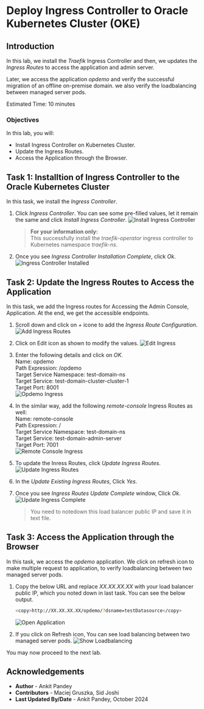 # Deploy Ingress Controller to Oracle Kubernetes Cluster (OKE)

## Introduction

In this lab, we install the *Traefik* Ingress Controller and then, we updates the *Ingress Routes* to access the application and admin server.

Later, we access the application *opdemo* and verify the successful migration of an offline on-premise domain. we also verify the loadbalancing between managed server pods.

Estimated Time: 10 minutes

### Objectives

In this lab, you will:

* Install Ingress Controller on Kubernetes Cluster.
* Update the Ingress Routes.
* Access the Application through the Browser.


## Task 1: Installtion of Ingress Controller to the Oracle Kubernetes Cluster

In this task, we install the *Ingress Controller*.

1. Click *Ingress Controller*. You can see some pre-filled values, let it remain the same and click *Install Ingress Controller*.
    ![Install Ingress Controller](images/install-ingress-controller.png)
    > **For your information only:**<br>
    > This successfully install the *traefik-operator* ingress controller to Kubernetes namespace *traefik-ns*. 

2. Once you see *Ingress Controller Installation Complete*, click *Ok*.
    ![Ingress Controller Installed](images/ingress-controller-installed.png)


## Task 2: Update the Ingress Routes to Access the Application

In this task, we add the Ingress routes for Accessing the Admin Console, Application. At the end, we get the accessible endpoints.

1. Scroll down and click on *+* icone to add the *Ingress Route Configuration*. 
    ![Add Ingress Routes](images/add-ingress-routes.png)

2. Click on Edit icon as shown to modify the values.
    ![Edit Ingress](images/edit-ingress.png)

3. Enter the following details and click on *OK*.<br>
        Name: opdemo<br>
        Path Expression: /opdemo<br>
        Target Service Namespace: test-domain-ns<br>
        Target Service: test-domain-cluster-cluster-1 <br>
        Target Port: 8001<br>
    ![Opdemo Ingress](images/opdemo-ingress.png)

4. In the similar way, add the following *remote-console* Ingress Routes as well:<br>
        Name: remote-console<br>
        Path Expression: / <br>
        Target Service Namespace: test-domain-ns<br>
        Target Service: test-domain-admin-server<br>
        Target Port: 7001<br>
        ![Remote Console Ingress](images/remote-console-ingress.png)

5. To update the Inress Routes, click *Update Ingress Routes*.
    ![Update Ingress Routes](images/update-ingress-routes.png)

6. In the *Update Existing Ingress Routes*, Click *Yes*.

7. Once you see *Ingress Routes Update Complete* window, Click *Ok*.
    ![Update Ingress Complete](images/update-ingress-complete.png)
    
    > You need to notedown this load balancer public IP and save it in text file.

## Task 3: Access the Application through the Browser

In this task, we access the *opdemo* application. We click on refresh icon to make multiple request to application, to verify loadbalancing between two managed server pods.

1. Copy the below URL and replace *XX.XX.XX.XX* with your load balancer public IP, which you noted down in last task. You can see the below output.
    ```bash
    <copy>http://XX.XX.XX.XX/opdemo/?dsname=testDatasource</copy>
    ```
    ![Open Application](images/open-application.png)


2. If you click on Refresh icon, You can see load balancing between two managed server pods.
    ![Show Loadbalancing](images/show-load-balancing.png)


You may now proceed to the next lab.

## Acknowledgements
* **Author** -  Ankit Pandey
* **Contributors** - Maciej Gruszka, Sid Joshi
* **Last Updated By/Date** - Ankit Pandey, October 2024